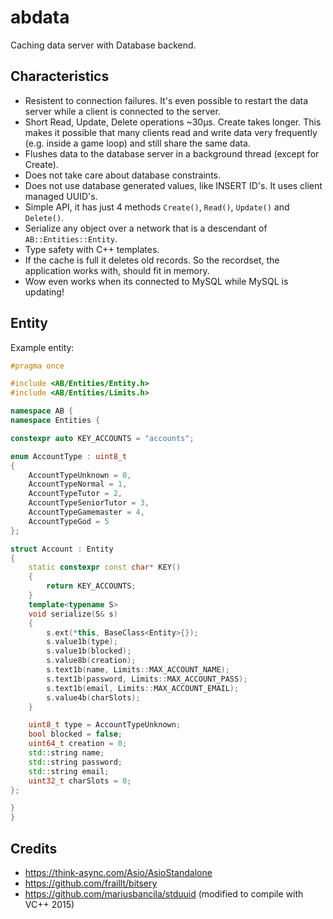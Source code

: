 # abdata

Caching data server with Database backend.

## Characteristics

* Resistent to connection failures. It's even possible to restart the data server
while a client is connected to the server.
* Short Read, Update, Delete operations ~30µs. Create takes longer. This makes it
possible that many clients read and write data very frequently (e.g. inside a
game loop) and still share the same data.
* Flushes data to the database server in a background thread (except for Create).
* Does not take care about database constraints.
* Does not use database generated values, like INSERT ID's. It uses client managed UUID's.
* Simple API, it has just 4 methods `Create()`, `Read()`, `Update()` and `Delete()`.
* Serialize any object over a network that is a descendant of `AB::Entities::Entity`.
* Type safety with C++ templates.
* If the cache is full it deletes old records. So the recordset, the application
works with, should fit in memory.
* Wow even works when its connected to MySQL while MySQL is updating!

## Entity

Example entity:

~~~cpp
#pragma once

#include <AB/Entities/Entity.h>
#include <AB/Entities/Limits.h>

namespace AB {
namespace Entities {

constexpr auto KEY_ACCOUNTS = "accounts";

enum AccountType : uint8_t
{
    AccountTypeUnknown = 0,
    AccountTypeNormal = 1,
    AccountTypeTutor = 2,
    AccountTypeSeniorTutor = 3,
    AccountTypeGamemaster = 4,
    AccountTypeGod = 5
};

struct Account : Entity
{
    static constexpr const char* KEY()
    {
        return KEY_ACCOUNTS;
    }
    template<typename S>
    void serialize(S& s)
    {
        s.ext(*this, BaseClass<Entity>{});
        s.value1b(type);
        s.value1b(blocked);
        s.value8b(creation);
        s.text1b(name, Limits::MAX_ACCOUNT_NAME);
        s.text1b(password, Limits::MAX_ACCOUNT_PASS);
        s.text1b(email, Limits::MAX_ACCOUNT_EMAIL);
        s.value4b(charSlots);
    }

    uint8_t type = AccountTypeUnknown;
    bool blocked = false;
    uint64_t creation = 0;
    std::string name;
    std::string password;
    std::string email;
    uint32_t charSlots = 0;
};

}
}
~~~

## Credits

* https://think-async.com/Asio/AsioStandalone
* https://github.com/fraillt/bitsery
* https://github.com/mariusbancila/stduuid (modified to compile with VC++ 2015)
